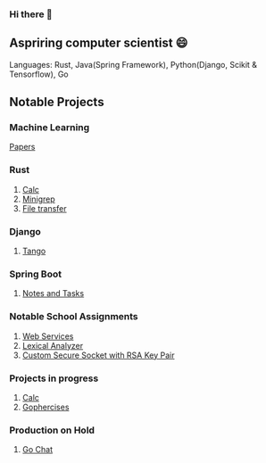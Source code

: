 ### Hi there 👋
##  Aspriring computer scientist 😄
Languages: Rust, Java(Spring Framework), Python(Django, Scikit & Tensorflow), Go

## Notable Projects
### Machine Learning
[Papers](https://github.com/Zeddling/Papers)

### Rust
1. [Calc](https://github.com/Zeddling/Calc)
2. [Minigrep](https://github.com/Zeddling/minigrep)
3. [File transfer](https://github.com/Zeddling/file-transfer)

### Django
1. [Tango](https://github.com/Zeddling/Tango)

### Spring Boot
1. [Notes and Tasks](https://github.com/Zeddling/notes_and_tasks)

### Notable School Assignments
1. [Web Services](https://github.com/Zeddling/DOWS-Assignments)
2. [Lexical Analyzer](https://github.com/Zeddling/compiler-construction)
3. [Custom Secure Socket with RSA Key Pair](https://github.com/Zeddling/DS-Assignment)

### Projects in progress
1. [Calc](https://github.com/Zeddling/Calc)
2. [Gophercises](https://github.com/Zeddling/gophercises)
### Production on Hold
1. [Go Chat](https://github.com/Zeddling/Go_Chat)
<!--
**Zeddling/Zeddling** is a ✨ _special_ ✨ repository because its `README.md` (this file) appears on your GitHub profile.

Here are some ideas to get you started:

- 🔭 I’m currently working on ...
- 🌱 I’m currently learning ...
- 👯 I’m looking to collaborate on ...
- 🤔 I’m looking for help with ...
- 💬 Ask me about ...
- 📫 How to reach me: ...
- 😄 Pronouns: ...
- ⚡ Fun fact: ...
-->
